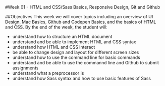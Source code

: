 #Week 01 - HTML and CSS/Sass Basics, Responsive Design, Git and Github

##Objectives
This week we will cover topics including an overview of UI Design, Mac Basics, Github and Codepen Basics, and the basics of HTML and CSS. By the end of the week, the student will:

- understand how to structure an HTML document
- understand and be able to implement HTML and CSS syntax
- understand how HTML and CSS interact
- be able to change design and layout for different screen sizes
- understand how to use the command line for basic commands
- understand and be able to use the commannd line and Github to submit assignments
- understand what a preprocessor is
- understand how Sass syntax and how to use basic features of Sass